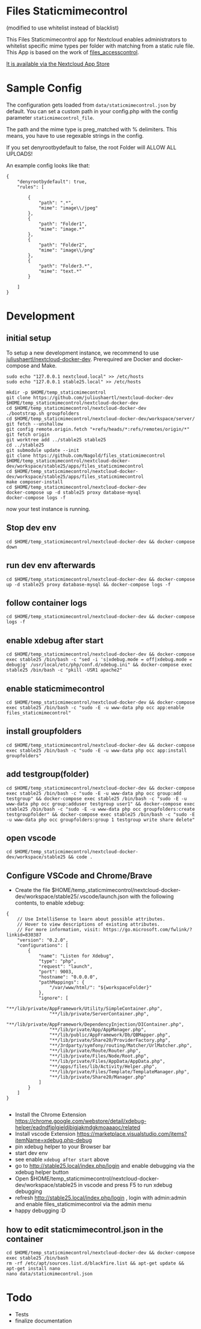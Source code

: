 # Files Staticmimecontrol

(modified to use whitelist instead of blacklist)

This Files Staticmimecontrol app for Nextcloud enables administrators to whitelist specific mime types per folder with matching from a static rule file. This App is based on the work of [files_accesscontrol](https://github.com/nextcloud/files_accesscontrol).

[It is available via the Nextcloud App Store](https://apps.nextcloud.com/apps/files_staticmimecontrol)

# Sample Config

The configuration gets loaded from `data/staticmimecontrol.json` by default. You can set a custom path in your config.php with the config parameter `staticmimecontrol_file`.

The path and the mime type is preg_matched with % delimiters. This means, you have to use regexable strings in the config. 

If you set denyrootbydefault to false, the root Folder will ALLOW ALL UPLOADS!

An example config looks like that:

```
{
    "denyrootbydefault": true,
    "rules": [

        {
            "path": ".*",
            "mime": "image\\/jpeg"
        },
		{
            "path": "Folder1",
            "mime": "image.*"
        },
        {
            "path": "Folder2",
            "mime": "image\\/png"
        },
		{
            "path": "Folder3.*",
            "mime": "text.*"
        }

    ]
}

```

# Development

## initial setup

To setup a new development instance, we recommend to use [juliushaertl/nextcloud-docker-dev](https://github.com/juliushaertl/nextcloud-docker-dev). Prerequired are Docker and docker-compose and Make.

```
sudo echo "127.0.0.1 nextcloud.local" >> /etc/hosts
sudo echo "127.0.0.1 stable25.local" >> /etc/hosts

mkdir -p $HOME/temp_staticmimecontrol
git clone https://github.com/juliushaertl/nextcloud-docker-dev $HOME/temp_staticmimecontrol/nextcloud-docker-dev
cd $HOME/temp_staticmimecontrol/nextcloud-docker-dev
./bootstrap.sh groupfolders
cd $HOME/temp_staticmimecontrol/nextcloud-docker-dev/workspace/server/
git fetch --unshallow
git config remote.origin.fetch "+refs/heads/*:refs/remotes/origin/*"
git fetch origin
git worktree add ../stable25 stable25
cd ../stable25
git submodule update --init
git clone https://github.com/Nagold/files_staticmimecontrol $HOME/temp_staticmimecontrol/nextcloud-docker-dev/workspace/stable25/apps/files_staticmimecontrol
cd $HOME/temp_staticmimecontrol/nextcloud-docker-dev/workspace/stable25/apps/files_staticmimecontrol
make composer-install
cd $HOME/temp_staticmimecontrol/nextcloud-docker-dev
docker-compose up -d stable25 proxy database-mysql
docker-compose logs -f
```

now your test instance is running.

## Stop dev env

```
cd $HOME/temp_staticmimecontrol/nextcloud-docker-dev && docker-compose down
```

## run dev env afterwards

```
cd $HOME/temp_staticmimecontrol/nextcloud-docker-dev && docker-compose up -d stable25 proxy database-mysql && docker-compose logs -f
```

## follow container logs

```
cd $HOME/temp_staticmimecontrol/nextcloud-docker-dev && docker-compose logs -f
```

## enable xdebug after start

```
cd $HOME/temp_staticmimecontrol/nextcloud-docker-dev && docker-compose exec stable25 /bin/bash -c "sed -i 's|xdebug.mode = off|xdebug.mode = debug|g' /usr/local/etc/php/conf.d/xdebug.ini" && docker-compose exec stable25 /bin/bash -c "pkill -USR1 apache2"
```


## enable staticmimecontrol
```
cd $HOME/temp_staticmimecontrol/nextcloud-docker-dev && docker-compose exec stable25 /bin/bash -c "sudo -E -u www-data php occ app:enable files_staticmimecontrol"
```

## install groupfolders

```
cd $HOME/temp_staticmimecontrol/nextcloud-docker-dev && docker-compose exec stable25 /bin/bash -c "sudo -E -u www-data php occ app:install groupfolders"
```

## add testgroup(folder)
```
cd $HOME/temp_staticmimecontrol/nextcloud-docker-dev && docker-compose exec stable25 /bin/bash -c "sudo -E -u www-data php occ group:add testgroup" && docker-compose exec stable25 /bin/bash -c "sudo -E -u www-data php occ group:adduser testgroup user1" && docker-compose exec stable25 /bin/bash -c "sudo -E -u www-data php occ groupfolders:create testgroupfolder" && docker-compose exec stable25 /bin/bash -c "sudo -E -u www-data php occ groupfolders:group 1 testgroup write share delete"
```

## open vscode

```
cd $HOME/temp_staticmimecontrol/nextcloud-docker-dev/workspace/stable25 && code .
```



## Configure VSCode and Chrome/Brave

* Create the file $HOME/temp_staticmimecontrol/nextcloud-docker-dev/workspace/stable25/.vscode/launch.json with the following contents, to enable xdebug:

```
{
    // Use IntelliSense to learn about possible attributes.
    // Hover to view descriptions of existing attributes.
    // For more information, visit: https://go.microsoft.com/fwlink/?linkid=830387
    "version": "0.2.0",
    "configurations": [
        {
            "name": "Listen for Xdebug",
            "type": "php",
            "request": "launch",
            "port": 9003,
            "hostname": "0.0.0.0",
            "pathMappings": {
                "/var/www/html/": "${workspaceFolder}"
            },
			"ignore": [
                "**/lib/private/AppFramework/Utility/SimpleContainer.php",
                "**/lib/private/ServerContainer.php",
				"**/lib/private/AppFramework/DependencyInjection/DIContainer.php",
				"**/lib/private/App/AppManager.php",
				"**/lib/public/AppFramework/Db/QBMapper.php",
				"**/lib/private/Share20/ProviderFactory.php",
				"**/3rdparty/symfony/routing/Matcher/UrlMatcher.php",
				"**/lib/private/Route/Router.php",
				"**/lib/private/Files/Node/Root.php",
				"**/lib/private/Files/AppData/AppData.php",
				"**/apps/files/lib/Activity/Helper.php",
				"**/lib/private/Files/Template/TemplateManager.php",
				"**/lib/private/Share20/Manager.php"
            ]
        }
    ]
}


``` 

* Install the Chrome Extension https://chrome.google.com/webstore/detail/xdebug-helper/eadndfjplgieldjbigjakmdgkmoaaaoc/related
* Install vscode Extension https://marketplace.visualstudio.com/items?itemName=xdebug.php-debug
* pin xdebug helper to your Browser bar
* start dev env
* see enable `xdebug after start` above
* go to http://stable25.local/index.php/login and enable debugging via the xdebug helper button
* Open $HOME/temp_staticmimecontrol/nextcloud-docker-dev/workspace/stable25 in vscode and press F5 to run xdebug debugging
* refresh http://stable25.local/index.php/login , login with admin:admin and enable files_staticmimecontrol via the admin menu
* happy debugging :D

## how to edit staticmimecontrol.json in the container

```
cd $HOME/temp_staticmimecontrol/nextcloud-docker-dev && docker-compose exec stable25 /bin/bash
rm -rf /etc/apt/sources.list.d/blackfire.list && apt-get update && apt-get install nano
nano data/staticmimecontrol.json
```



# Todo

* Tests
* finalize documentation
